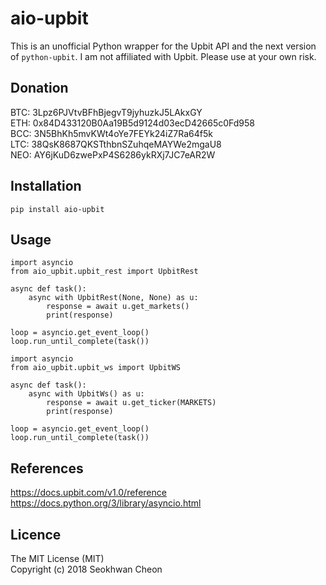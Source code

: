aio-upbit
=========

This is an unofficial Python wrapper for the Upbit API and the next version of `python-upbit`. I am not affiliated with Upbit. Please use at your own risk.

Donation
--------

BTC: 3Lpz6PJVtvBFhBjegvT9jyhuzkJ5LAkxGY  
ETH: 0x84D433120B0Aa19B5d9124d03ecD42665c0Fd958  
BCC: 3N5BhKh5mvKWt4oYe7FEYk24iZ7Ra64f5k  
LTC: 38QsK8687QKSTthbnSZuhqeMAYWe2mgaU8  
NEO: AY6jKuD6zwePxP4S6286ykRXj7JC7eAR2W  

Installation
------------

```
pip install aio-upbit
```

Usage
-----

```
import asyncio
from aio_upbit.upbit_rest import UpbitRest

async def task():
    async with UpbitRest(None, None) as u:
        response = await u.get_markets()
        print(response)

loop = asyncio.get_event_loop()
loop.run_until_complete(task())
```

```
import asyncio
from aio_upbit.upbit_ws import UpbitWS

async def task():
    async with UpbitWs() as u:
        response = await u.get_ticker(MARKETS)
        print(response)
        
loop = asyncio.get_event_loop()
loop.run_until_complete(task())
```

References
----------

https://docs.upbit.com/v1.0/reference
https://docs.python.org/3/library/asyncio.html

Licence
-------

The MIT License (MIT)  
Copyright (c) 2018 Seokhwan Cheon  
